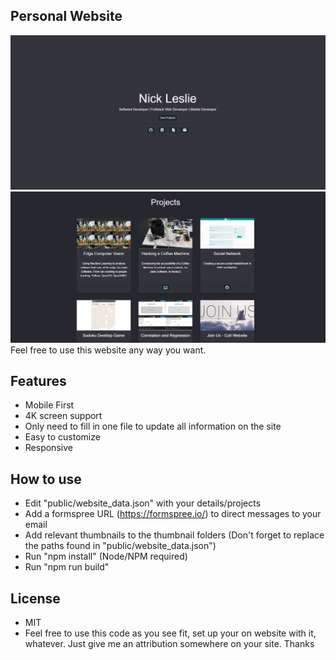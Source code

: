 ## Personal Website

![Title Section](./Pictures/titlepage.png)
![Projects Section](./Pictures/projects.png)
Feel free to use this website any way you want.

## Features
- Mobile First
- 4K screen support
- Only need to fill in one file to update all information on the site
- Easy to customize
- Responsive

## How to use

- Edit "public/website_data.json" with your details/projects
- Add a formspree URL (https://formspree.io/) to direct messages to your email
- Add relevant thumbnails to the thumbnail folders (Don't forget to replace the paths found in "public/website_data.json")
- Run "npm install" (Node/NPM required)
- Run "npm run build"

## License
- MIT
- Feel free to use this code as you see fit, set up your on website with it, whatever. Just give me an attribution somewhere on your site. Thanks

